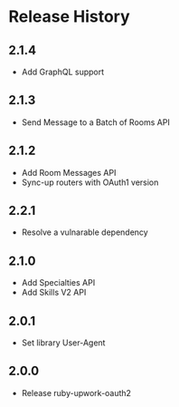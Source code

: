 # Release History

## 2.1.4
* Add GraphQL support

## 2.1.3
* Send Message to a Batch of Rooms API

## 2.1.2
* Add Room Messages API
* Sync-up routers with OAuth1 version

## 2.2.1
* Resolve a vulnarable dependency

## 2.1.0
* Add Specialties API
* Add Skills V2 API

## 2.0.1
* Set library User-Agent

## 2.0.0
* Release ruby-upwork-oauth2
